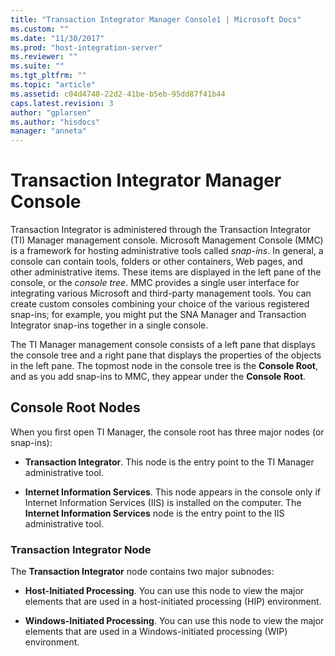 ```yaml
---
title: "Transaction Integrator Manager Console1 | Microsoft Docs"
ms.custom: ""
ms.date: "11/30/2017"
ms.prod: "host-integration-server"
ms.reviewer: ""
ms.suite: ""
ms.tgt_pltfrm: ""
ms.topic: "article"
ms.assetid: c04d4748-22d2-41be-b5eb-95dd87f41b44
caps.latest.revision: 3
author: "gplarsen"
ms.author: "hisdocs"
manager: "anneta"
---
```

# Transaction Integrator Manager Console
Transaction Integrator is administered through the Transaction Integrator (TI) Manager management console. Microsoft Management Console (MMC) is a framework for hosting administrative tools called *snap-ins*. In general, a console can contain tools, folders or other containers, Web pages, and other administrative items. These items are displayed in the left pane of the console, or the *console tree*. MMC provides a single user interface for integrating various Microsoft and third-party management tools. You can create custom consoles combining your choice of the various registered snap-ins; for example, you might put the SNA Manager and Transaction Integrator snap-ins together in a single console.  
  
 The TI Manager management console consists of a left pane that displays the console tree and a right pane that displays the properties of the objects in the left pane. The topmost node in the console tree is the **Console Root**, and as you add snap-ins to MMC, they appear under the **Console Root**.  
  
## Console Root Nodes  
 When you first open TI Manager, the console root has three major nodes (or snap-ins):  
  
-   **Transaction Integrator**. This node is the entry point to the TI Manager administrative tool.  
  
-   **Internet Information Services**. This node appears in the console only if Internet Information Services (IIS) is installed on the computer. The **Internet Information Services** node is the entry point to the IIS administrative tool.  
  
### Transaction Integrator Node  
 The **Transaction Integrator** node contains two major subnodes:  
  
-   **Host-Initiated Processing**. You can use this node to view the major elements that are used in a host-initiated processing (HIP) environment.  
  
-   **Windows-Initiated Processing**. You can use this node to view the major elements that are used in a Windows-initiated processing (WIP) environment.  
